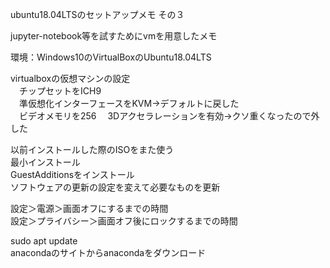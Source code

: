 ubuntu18.04LTSのセットアップメモ その３

jupyter-notebook等を試すためにvmを用意したメモ

環境：Windows10のVirtualBoxのUbuntu18.04LTS

virtualboxの仮想マシンの設定  
　チップセットをICH9  
　準仮想化インターフェースをKVM→デフォルトに戻した  
　ビデオメモリを256
　3Dアクセラレーションを有効→クソ重くなったので外した  

以前インストールした際のISOをまた使う  
最小インストール  
GuestAdditionsをインストール  
ソフトウェアの更新の設定を変えて必要なものを更新  

設定＞電源＞画面オフにするまでの時間  
設定＞プライバシー＞画面オフ後にロックするまでの時間  

sudo apt update  
anacondaのサイトからanacondaをダウンロード  


